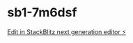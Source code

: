 # sb1-7m6dsf

[Edit in StackBlitz next generation editor ⚡️](https://stackblitz.com/~/github.com/u007/sb1-7m6dsf)